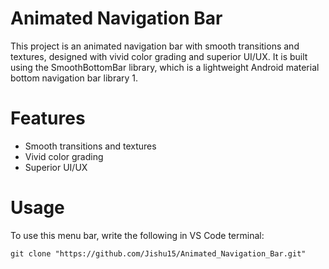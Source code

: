 # Animated Navigation Bar
This project is an animated navigation bar with smooth transitions and textures, designed with vivid color grading and superior UI/UX. It is built using the SmoothBottomBar library, which is a lightweight Android material bottom navigation bar library 1.

# Features
* Smooth transitions and textures
* Vivid color grading
* Superior UI/UX

# Usage
To use this menu bar, write the following in VS Code terminal:

```git clone "https://github.com/Jishu15/Animated_Navigation_Bar.git"```
